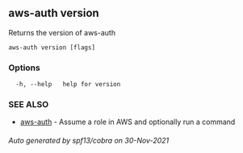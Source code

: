 ## aws-auth version

Returns the version of aws-auth

```
aws-auth version [flags]
```

### Options

```
  -h, --help   help for version
```

### SEE ALSO

* [aws-auth](aws-auth.md)	 - Assume a role in AWS and optionally run a command

###### Auto generated by spf13/cobra on 30-Nov-2021
